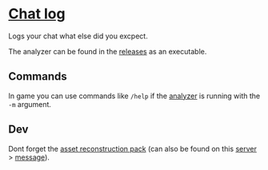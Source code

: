 # [Chat log](https://mod.io/g/drg/m/chat-log/)

Logs your chat what else did you excpect.

The analyzer can be found in the [releases](https://github.com/MrCreaper/chatlogs-DRG/releases/latest) as an executable.

## Commands

In game you can use commands like `/help` if the [analyzer](./analyzer/README.md) is running with the `-m` argument.

## Dev

Dont forget the [asset reconstruction pack](https://drive.google.com/file/d/1HL-z5I62FpY6l9Qt2QGnR8ZpHkHyfESQ/view?usp=sharing) (can also be found on this [server](https://discord.gg/gUw32ayWGt) > [message](https://discord.com/channels/676880716142739467/883791204930703360/998263940809232507)).
